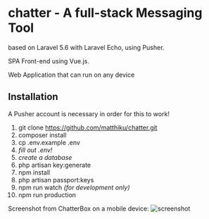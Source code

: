 # chatter - A full-stack Messaging Tool

based on Laravel 5.6 with Laravel Echo, using Pusher.

SPA Front-end using Vue.js.

Web Application that can run on any device

## Installation

A Pusher account is necessary in order for this to work!

1. git clone https://github.com/matthiku/chatter.git
1. composer install
1. cp .env.example .env
1. _fill out .env!_
1. _create a database_
1. php artisan key:generate
1. npm install
1. php artisan passport:keys
1. npm run watch _(for development only)_
1. npm run production

Screenshot from ChatterBox on a mobile device:
![screenshot](https://raw.githubusercontent.com/matthiku/chatter/master/public/images/mobile-screenshot-small.png)